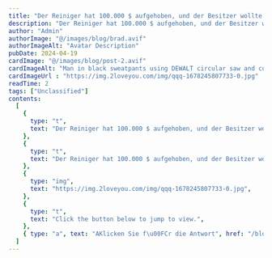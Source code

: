 ```yaml
---
title: "Der Reiniger hat 100.000 $ aufgehoben, und der Besitzer wollte gehen, als er das Geld bekam. Der Chef sagte ein Wort, und der Besitzer schrie vor Schmerzen."
description: "Der Reiniger hat 100.000 $ aufgehoben, und der Besitzer wollte gehen, als er das Geld bekam. Der Chef sagte ein Wort, und der Besitzer schrie vor Schmerzen."
author: "Admin"
authorImage: "@/images/blog/brad.avif"
authorImageAlt: "Avatar Description"
pubDate: 2024-04-19
cardImage: "@/images/blog/post-2.avif"
cardImageAlt: "Man in black sweatpants using DEWALT circular saw and cutting a wood plank"
cardImageUrl : "https://img.2loveyou.com/img/qqq-1678245807733-0.jpg"
readTime: 2
tags: ["Unclassified"]
contents:
  [
    {
      type: "t",
      text: "Der Reiniger hat 100.000 $ aufgehoben, und der Besitzer wollte gehen, als er das Geld bekam. Der Chef sagte ein Wort, und der Besitzer schrie vor Schmerzen.",
    },
    {
      type: "t",
      text: "Der Reiniger hat 100.000 $ aufgehoben, und der Besitzer wollte gehen, als er das Geld bekam. Der Chef sagte ein Wort, und der Besitzer schrie vor Schmerzen.",
    },
    {
      type: "img",
      text: "https://img.2loveyou.com/img/qqq-1678245807733-0.jpg",
    },
    {
      type: "t",
      text: "Click the button below to jump to view.",
    },
    { type: "a", text: "AKlicken Sie f\u00FCr die Antwort", href: "/blog/answer-1678245807733-384635/" },
  ]
---
```

